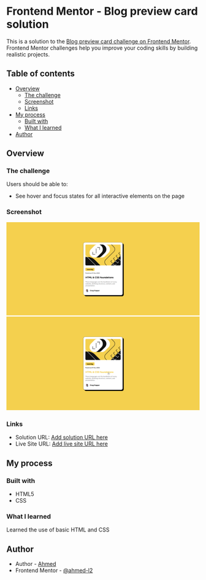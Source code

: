 # Frontend Mentor - Blog preview card solution

This is a solution to the [Blog preview card challenge on Frontend Mentor](https://www.frontendmentor.io/challenges/blog-preview-card-ckPaj01IcS). Frontend Mentor challenges help you improve your coding skills by building realistic projects. 

## Table of contents

- [Overview](#overview)
  - [The challenge](#the-challenge)
  - [Screenshot](#screenshot)
  - [Links](#links)
- [My process](#my-process)
  - [Built with](#built-with)
  - [What I learned](#what-i-learned)
- [Author](#author)

## Overview

### The challenge

Users should be able to:

- See hover and focus states for all interactive elements on the page

### Screenshot

![](./screenshot.png)
![](./screenshot-active.png)

### Links

- Solution URL: [Add solution URL here](https://your-solution-url.com)
- Live Site URL: [Add live site URL here](https://ahmed-l2.github.io//frontend-projects/blog-preview-card-main/index.html)

## My process

### Built with

- HTML5
- CSS

### What I learned

Learned the use of basic HTML and CSS

## Author

- Author - [Ahmed](https://github.com/Ahmed-l2)
- Frontend Mentor - [@ahmed-l2](https://www.frontendmentor.io/profile/Ahmed-l2)